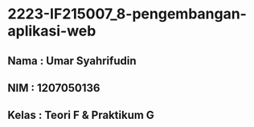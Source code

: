 # 2223-IF215007_8-pengembangan-aplikasi-web

## Nama   : Umar Syahrifudin
## NIM    : 1207050136
## Kelas  : Teori F & Praktikum G

